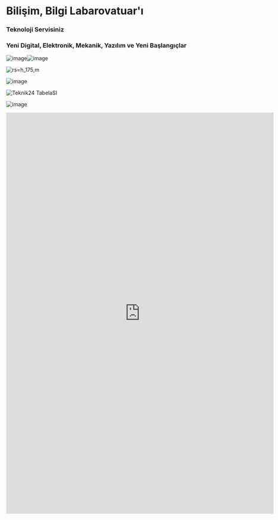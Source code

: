 # Bilişim, Bilgi Labarovatuar'ı
### Teknoloji Servisiniz
### Yeni Digital, Elektronik, Mekanik, Yazılım ve Yeni Başlangıçlar

![image](https://github.com/Teknik24/Web/assets/151061166/789a155b-95bb-46d0-aefe-2e7bfda30061)![image](https://github.com/Teknik24/Web/assets/151061166/52bbf32c-22d1-4108-bcb9-67bb484aac7e)

![rs=h_175,m](https://github.com/Teknik24/WebSayfasi/assets/151061166/8d90ec7a-bb95-4bd1-bba6-f49f0985d630)

![image](https://github.com/Teknik24/WebSayfasi/assets/151061166/4cd14134-5992-4e89-b47f-099f2f69a574)

![Teknik24 TabelaSI](https://github.com/Teknik24/WebSayfasi/assets/151061166/f6fb7778-fad1-435f-9b83-bd1024eda3fa)

![image](https://github.com/Teknik24/WebSayfasi/assets/151061166/48d0af0c-a91b-482d-833b-545bcd42ecd4)

<iframe src="https://player.vimeo.com/video/886081937?h=32c0e3b16b&amp;badge=0&amp;autopause=0&amp;quality_selector=1&amp;player_id=0&amp;app_id=58479" width="720" height="1080" frameborder="0" allow="autoplay; fullscreen; picture-in-picture" title="www.teknik24.tech/tanıtım"></iframe>
